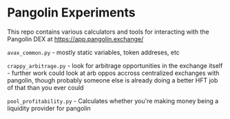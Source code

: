 # Pangolin Experiments


This repo contains various calculators and tools for interacting with the Pangolin DEX at https://app.pangolin.exchange/


`avax_common.py` - mostly static variables, token addreses, etc

`crappy_arbitrage.py` - look for arbitrage opportunities in the exchange itself - further work could look at arb oppos accross centralized exchanges with pangolin, though probably someone else is already doing a better HFT job of that than you ever could

`pool_profitability.py` - Calculates whether you're making money being a liquidity provider for pangolin
